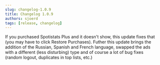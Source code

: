 ```yaml
---
slug: changelog-1.0.9
title: Changelog 1.0.9
authors: sjoerd
tags: [release, changelog]
---
```


If you purchased Spotistats Plus and it doesn't show, this update fixes that (you may have to click Restore Purchases). Futher this update brings the addition of the Russian, Spanish and French language, swapped the ads with a different (less disturbing) type and of course a lot of bug fixes (random logout, duplicates in top lists, etc.)
